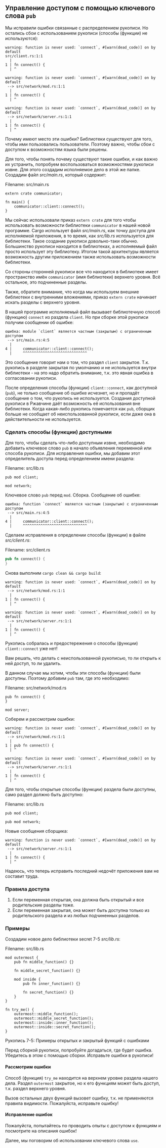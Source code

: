 ## Управление доступом с помощью ключевого слова `pub`

Мы исправили ошибки связанные с распределением рукописи. Но остались сбои с использованием рукописи (способы (функции) не используются):

```text
warning: function is never used: `connect`, #[warn(dead_code)] on by default
src/client.rs:1:1
  |
1 | fn connect() {
  | ^

warning: function is never used: `connect`, #[warn(dead_code)] on by default
 --> src/network/mod.rs:1:1
  |
1 | fn connect() {
  | ^

warning: function is never used: `connect`, #[warn(dead_code)] on by default
 --> src/network/server.rs:1:1
  |
1 | fn connect() {
  | ^
```

Почему имеют место эти ошибки? Библиотеки существуют для того, чтобы ими пользовались пользователи. Поэтому важно, чтобы сбои с доступом к возможностям языка были решены.

Для того, чтобы понять почему существуют такие ошибки, и как важно их устранить,
попробуем воспользоваться возможностями рукописи извне. Для этого создадим исполняемое
дело в этой же папке. Создадим файл *src/main.rs*, который содержит:

<span class="filename">Filename: src/main.rs</span>

```rust,ignore
extern crate communicator;

fn main() {
    communicator::client::connect();
}
```

Мы сейчас использовали приказ `extern crate` для того чтобы использовать возможности
библиотеки `communicator` в нашей новой программе. Cargo использует файл *src/main.rs*,
как точку доступа для исполняемой приложения, в то время, как *src/lib.rs* используется
для библиотеки. Такое создание рукописи довольно-таки обычно. Большинство рукописи
находится в библиотеках, а исполняемый файл просто использует эту библиотеку. Итогом
такой архитектуры является возможность другим приложением также использовать возможности
библиотеки.

Со стороны сторонней рукописи все что находится в библиотеке имеет пространство имён
`communicator` (имя библиотеки) верхнего уровня. Всё остальное, это подчиненные разделы.

Также, обратите внимание, что когда мы используем внешние библиотеки с внутренними вложениями,
приказ `extern crate` начинает искать разделы с верхнего уровня.

В нашей программе исполняемый файл вызывает библиотечную способ (функцию) `connect` из
раздела `client`. Но при сборке этой рукописи получим сообщении об ошибке:

```text
ошибка: module `client` является частным (закрытым) с ограниченным доступом
 --> src/main.rs:4:5
  |
4 |     communicator::client::connect();
  |     ^^^^^^^^^^^^^^^^^^^^^^^^^^^^^
```

Это сообщение говорит нам о том, что раздел `client` закрытое.
Т.к. рукопись в разделе закрытая по умолчанию и не используется внутри библиотеки - на это надо обратить внимание, т.к. это явная ошибка в согласовании рукописи.

После определения способы (функции) `client::connect`, как доступной (`pub`), не только сообщение об ошибке исчезнет, но и пропадёт сообщение о том, что рукопись не используется.
Создания доступной рукописи в Ржавчине даёт возможность её использования вне библиотеки.
Когда какая-либо рукопись помечается как `pub`, сборщик больше не сообщает об неиспользованной рукописи, если даже она в действительности не используется.

### Сделать способы (функции) доступными

Для того, чтобы сделать что-либо доступным извне, необходимо добавить ключевое слово `pub` в начало объявления переменной или способа рукописи. Для исправления ошибки, мы добавим этот определитель доступа перед определением имени раздела:

<span class="filename">Filename: src/lib.rs</span>

```rust,ignore
pub mod client;

mod network;
```

Ключевое слово `pub` перед `mod`. Сборка. Сообщение об ошибке:

```text
ошибка: function `connect` является частным (закрытым) с ограниченным доступом
 --> src/main.rs:4:5
  |
4 |     communicator::client::connect();
  |     ^^^^^^^^^^^^^^^^^^^^^^^^^^^^^
```

Сделаем исправления в определении способы (функции) в файле *src/client.rs*:

<span class="filename">Filename: src/client.rs</span>

```rust
pub fn connect() {
}
```

Снова выполним `cargo clean && cargo build`:

```text
warning: function is never used: `connect`, #[warn(dead_code)] on by default
 --> src/network/mod.rs:1:1
  |
1 | fn connect() {
  | ^

warning: function is never used: `connect`, #[warn(dead_code)] on by default
 --> src/network/server.rs:1:1
  |
1 | fn connect() {
  | ^
```

Рукопись собралась и предостережения о способы (функции) `client::connect` уже нет!

Вам решать, что делать с неиспользованной рукописью, то ли открыть к ней доступ, то ли
удалить.

В данном случае мы хотим, чтобы эти способы (функции) были доступны. Поэтому добавим `pub`
там, где это необходимо:

<span class="filename">Filename: src/network/mod.rs</span>

```rust,ignore
pub fn connect() {
}

mod server;
```

Соберем и рассмотрим ошибки:

```text
warning: function is never used: `connect`, #[warn(dead_code)] on by default
 --> src/network/mod.rs:1:1
  |
1 | pub fn connect() {
  | ^

warning: function is never used: `connect`, #[warn(dead_code)] on by default
 --> src/network/server.rs:1:1
  |
1 | fn connect() {
  | ^
```

Для того, чтобы открытые способы (функции) раздела были доступны, само раздел должно быть доступно:

<span class="filename">Filename: src/lib.rs</span>

```rust,ignore
pub mod client;

pub mod network;
```

Новые сообщения сборщика:

```text
warning: function is never used: `connect`, #[warn(dead_code)] on by default
 --> src/network/server.rs:1:1
  |
1 | fn connect() {
  | ^
```

Надеюсь, что теперь исправить последний недочёт приложения вам не составит труда.

### Правила доступа


1. Если переменная открытая, она должна быть открытый и все родительские разделы тоже.
2. Если переменная закрытая, она может быть доступна только из родительского раздела и из любых подчиненных разделов.

### Примеры

Создадим новое дело библиотеки secret 7-5 *src/lib.rs*:

<span class="filename">Filename: src/lib.rs</span>

```rust,ignore
mod outermost {
    pub fn middle_function() {}

    fn middle_secret_function() {}

    mod inside {
        pub fn inner_function() {}

        fn secret_function() {}
    }
}

fn try_me() {
    outermost::middle_function();
    outermost::middle_secret_function();
    outermost::inside::inner_function();
    outermost::inside::secret_function();
}
```

<span class="caption">Рукопись 7-5: Примеры открытых и закрытый функций с ошибками</span>

Перед сборкой рукописи, попробуйте догадаться, где будет ошибка. Убедитесь в этом
с помощью сборки. Исправьте ошибки в рукописи!

#### Рассмотрим ошибки

Способ (функция) `try_me` находится на верхнем уровне раздела нашего дела. Раздел
`outermost` закрытое, но к его функциям может быть доступ, т.к. раздел верхнего
уровня.

Вызов остальных двух функций вызовет ошибку, т.к. не применяются правила видимости.
Пожалуйста, исправьте ошибку!

#### Исправление ошибок

Пожалуйста, попытайтесь по	проводить опыты с доступом к функциям  и посмотрите
на описания ошибок!

Далее, мы поговорим об использовании ключевого слова `use`.
